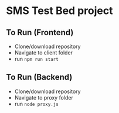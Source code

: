# SMS Test Bed project

## To Run (Frontend)
- Clone/download repository
- Navigate to client folder
- run ```npm run start```

## To Run (Backend)
- Clone/download repository
- Navigate to proxy folder
- run ```node proxy.js```
